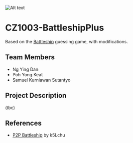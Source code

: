 ![Alt text](https://drive.google.com/uc?export=download&id=1LbxEYDaag2SQ-U-VZ9Mv3-jE1LEQWKhA)
# CZ1003-BattleshipPlus
Based on the [Battleship] guessing game, with modifications.

## Team Members
 - Ng Ying Dan
 - Poh Yong Keat
 - Samuel Kurniawan Sutantyo

## Project Description
(tbc)

## References
- [P2P Battleship] by k5Lchu

[Battleship]: https://en.wikipedia.org/wiki/Battleship_(game)
[P2P Battleship]: https://github.com/k5Lchu/battleship_python
